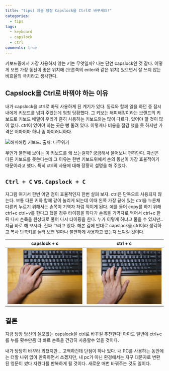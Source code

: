 ```yaml
---
title: "tips) 지금 당장 Capslock을 Ctrl로 바꾸세요!"
categories:
  - tips
tags:
  - keyboard
  - capslock
  - ctrl
comments: true
---
```


키보드중에서 가장 사용하지 않는 키는 무엇일까? 나는 단연 capslock인 것 같다. 어떻게 보면 가장 동선이 좋은 위치에 (오른쪽의 enter와 같은 위치) 있으면서 잘 쓰지 않는 비효율의 극치라고 생각한다.

## Capslock을 Ctrl로 바꿔야 하는 이유
내가 capslock을 ctrl로 바꿔 사용하게 된 계기가 있다. 동료와 함께 일을 하던 중 잠시 내에게 키보드를 넘겨 주었는데 엄청 당황했다. 그 키보는 해피해킹이라는 브랜드의 키보드로 키보드 배열이 우리가 흔히 사용하는 키보드와는 많이 다르다. 있어야 할 것이 많이 없다. ctrl이 있어야 하는 곳은 뻥 뚤려 있다. 이렇게나 비용을 절감 했을 듯 하지만 가격은 어마어마 하니 좀 아이러니하다.

![해피해킹 키보드. 출처: 나무위키](https://w.namu.la/s/bb55dfa08ca3323be10372c5d7c0eb831d26074b06058e307b9f6b4241cab279adec0ad72104015a908bcda95850a640122e37c6a2d0d326cabeec507e3962610ad9c7337f98d449fec32b24829ebbaa2591f2907e0f68f89f11809ad5b8e061)

무언가 불편해 보이는 이 키보드를 왜 쓰는걸까? 궁금해서 물어보니 편하단다. 자신은 다른 키보드를 못쓴다는데 그 이유는 한번 키보드위에서 손의 동선이 가장 효율적이기 때문이라고 했다. 특히 ctrl의 사용에 대해 장황히 설명을 해 주었다.

## `Ctrl + C` vs. `Capslock + C`
자그럼 여기서 한번 어떤 점이 효율적인지 한번 살펴 보자. ctrl은 단독으로 사용되지 않는다. 보통 다른 키와 함께 같이 눌리게 되는데 이때 왼쪽 가장 끝에 있는 ctrl을 누른채 다른키 누르기 위해서는 손목이 기역자 처럼 꺽이게 된다. 예를 들어 copy를 하기 위해 ctrl+c ctrl+v를 한다고 했을 경우 타이핑을 하다가 손목을 기역자로 꺽어서 ctrl+c 한뒤 다시 손목을 원상태로 풀어 다시 타이핑을 한다. 누가 이렇게 하냐고 물을 수 있지만.. 지금 바로 해 보시라. 진짜 그러고 있다. 해본 김에 반대로 capslock을 ctrl이라 생각하고 복사 단축키를 눌러 보면 얼마나 불편하게 사용하고 있는지 느껴질 것이다.

<style>
table th:first-of-type {
    width: 50%;
}
table th:nth-of-type(2) {
    width: 50%;
}
</style>

|capslock + c |ctrl + c|
|:---:|:---:|
|![](/assets/images/SE-1cab4793-70ad-462c-bc51-a78ecb470899.jpg)|![](/assets/images/SE-deabbee8-841a-4e7e-8e46-e5f3e4e23ca4.jpg)|


## 결론 
지금 당장 당신의 쓸모없는 capslock을 ctrl로 바꾸길 추천한다! 아마도 일년에 ctrl+c를 누를 횟수만큼 더 빠르 손목을 건강히 사용할수 있을 것이다.


내가 당당히 바꾸라 외쳤지만... 고백하건데 단점이 하나 있다. 내 PC를 사용하는 동안에는 더할 나위 없이 만족하면서 쓰겠지만, 내 pc가 아닌 환경에서는 자꾸 대문자로 변환된 영문이 썼다 지웠다를 반복하게 될 것이다. 새로운 매번 바꿔주는 것도 일이다.



